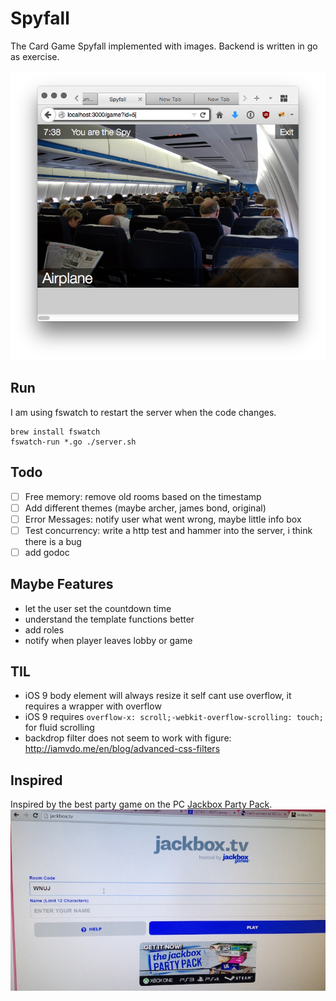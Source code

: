 # Spyfall
The Card Game Spyfall implemented with images. Backend is written in go as exercise.

![screenshot](material/screenshot.png)



## Run
I am using fswatch to restart the server when the code changes.
```
brew install fswatch
fswatch-run *.go ./server.sh 
```

## Todo
- [ ]  Free memory: remove old rooms based on the timestamp
- [ ]  Add different themes (maybe archer, james bond, original)
- [ ]  Error Messages: notify user what went wrong, maybe little info box
- [ ]  Test concurrency: write a http test and hammer into the server, i think there is a bug
- [ ]  add godoc

## Maybe Features
* let the user set the countdown time
* understand the template functions better
* add roles
* notify when player leaves lobby or game

## TIL
* iOS 9 body element will always resize it self cant use overflow, it requires a wrapper with overflow
* iOS 9 requires `overflow-x: scroll;-webkit-overflow-scrolling: touch; ` for fluid scrolling
* backdrop filter does not seem to work with figure: http://iamvdo.me/en/blog/advanced-css-filters

## Inspired
Inspired by the best party game on the PC [Jackbox Party Pack](http://jackboxgames.com/project/jbpp/).
![jackbox.tv](material/jackbox.jpg)
